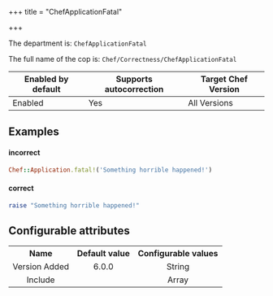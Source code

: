 +++
title = "ChefApplicationFatal"

+++

<!-- This content is automatically generated. See https://github.com/chef/chef-web-docs/blob/main/generated/README.md -->

The department is: `ChefApplicationFatal`

The full name of the cop is: `Chef/Correctness/ChefApplicationFatal`

| Enabled by default | Supports autocorrection | Target Chef Version |
| --- | --- | --- |
| Enabled | Yes | All Versions |

## Examples


#### incorrect

```ruby
Chef::Application.fatal!('Something horrible happened!')
```

#### correct

```ruby
raise "Something horrible happened!"
```

## Configurable attributes

<table>
<tbody><tr>
<th>Name</th>
<th>Default value</th>
<th>Configurable values</th>
</tr>
<tr>
<td style="text-align:center">Version Added</td>
<td style="text-align:center">6.0.0</td>
<td style="text-align:center">String</td>
</tr>
<tr><td style="text-align:center">Include</td>
<td style="text-align:center"><ul>
</ul>
</td>
<td style="text-align:center">Array</td>
</tr></tbody></table>
